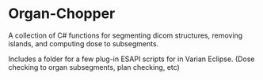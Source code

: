 # Organ-Chopper
A collection of C# functions for segmenting dicom structures, removing islands, and computing dose to subsegments. 

Includes a folder for a few plug-in ESAPI scripts for in Varian Eclipse. (Dose checking to organ subsegments, plan checking, etc) 
